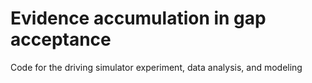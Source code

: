 # Evidence accumulation in gap acceptance
Code for the driving simulator experiment, data analysis, and modeling

